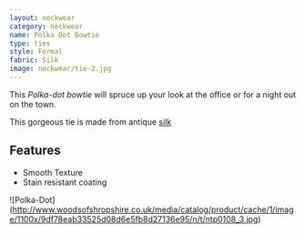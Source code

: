 ```yaml
---
layout: neckwear
category: neckwear
name: Polka Dot Bowtie
type: ties
style: Formal
fabric: Silk
image: neckwear/tie-2.jpg
---
```


This *Polka-dot bowtie* will spruce up your look at the office or for a night out on the town.

This gorgeous tie is made from antique [silk](http://en.wikipedia.org/wiki/Silk)

## Features

- Smooth Texture
- Stain resistant coating 

![Polka-Dot] (http://www.woodsofshropshire.co.uk/media/catalog/product/cache/1/image/1100x/9df78eab33525d08d6e5fb8d27136e95/n/t/ntp0108_3.jpg)
